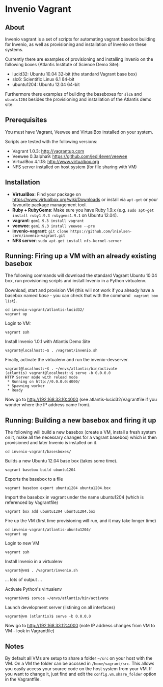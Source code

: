 Invenio Vagrant
===============

About 
-----
Invenio vagrant is a set of scripts for automating vagrant basebox building for
Invenio, as well as provisioning and installation of Invenio on these systems.

Currently there are examples of provisioning and installing Invenio on the following 
boxes (Atlantis Institute of Science Demo Site):

 * lucid32: Ubuntu 10.04 32-bit (the standard Vagrant base box)
 * slc6: Scientific Linux 6.1 64-bit
 * ubuntu1204: Ubuntu 12.04 64-bit

Furthermore there examples of building the baseboxes for ```slc6``` and ```ubuntu1204```
besides the provisioning and installation of the Atlantis demo site.

Prerequisites
-------------
You must have Vagrant, Veewee and VirtualBox installed on your system.

Scripts are tested with the following versions:

 * Vagrant 1.0.3: http://vagrantup.com
 * Veewee 0.3alpha9: https://github.com/jedi4ever/veewee
 * VirtualBox 4.1.18: http://www.virtualbox.org
 * NFS server installed on host system (for file sharing with VM)

Installation
------------

 * **VirtualBox**: Find your package on https://www.virtualbox.org/wiki/Downloads or
   install via ```apt-get``` or your favourite package management tool.
 * **Ruby + RubyGems**: Make sure you have Ruby 1.9.x (e.g. ```sudo apt-get install
   ruby1.9.3 rubygems1.9.1``` on Ubuntu 12.04). 
 * **vagrant**: ```gem1.9.3 install vagrant```
 * **veewee**: ```gem1.9.3 install veewee --pre```
 * **invenio-vagrant**: ```git clone https://github.com/lnielsen-cern/invenio-vagrant.git```
 * **NFS server**: ```sudo apt-get install nfs-kernel-server```

Running: Firing up a VM with an already existing basebox
--------------------------------------------------------
The following commands will download the standard Vagrant Ubuntu 10.04 box,
run provisioning scripts and install Invenio in a Python virtualenv.

Download, start and provision VM (this will not work if you already have a 
basebox named _base_ - you can check that with the command ``` vagrant box
list```).
```
cd invenio-vagrant/atlantis-lucid32/
vagrant up
```

Login to VM:
```
vagrant ssh
```

Install Invenio 1.0.1 with Atlantis Demo Site
```
vagrant@localhost:~$ . /vagrant/invenio.sh
```

Finally, activate the virtualenv and run the invenio-devserver.

```
vagrant@localhost:~$ . ~/envs/atlantis/bin/activate
(atlantis) vagrant@localhost:~$ serve -b 0.0.0.0
HTTP Server mode with reload mode
 * Running on http://0.0.0.0:4000/
 * Spawning worker
 * Ready
```

Now go to http://192.168.33.10:4000 (see atlantis-lucid32/Vagrantfile if you wonder
where the IP address came from).

Running: Building a new basebox and firing it up
------------------------------------------------
The following will build a new basebox (create a VM, install a fresh system on
it, make all the necessary changes for a vagrant basebox) which is then
provisioned and later Invenio is installed on it.

```
cd invenio-vagrant/basesboxes/
```

Builds a new Ubuntu 12.04 base box (takes some time).

```
vagrant basebox build ubuntu1204
```

Exports the basebox to a file

```
vagrant basebox export ubuntu1204 ubuntu1204.box
```

Import the basebox in vagrant under the name ubuntu1204 
(which is referenced by Vagrantfile)

```
vagrant box add ubuntu1204 ubuntu1204.box
```

Fire up the VM (first time provisioning will run, and
it may take longer time)

```
cd invenio-vagrant/atlantis-ubuntu1204/
vagrant up
```

Login to new VM

```
vagrant ssh
```

Install Invenio in a virtualenv

```
vagrant@vm$ . /vagrant/invenio.sh
```

... lots of output ...

Activate Python's virtualenv

```
vagrant@vm$ soruce ~/envs/atlantis/bin/activate
```

Launch development server (listining on all interfaces)

```
vagrant@vm (atlantis)$ serve -b 0.0.0.0
```

Now go to http://192.168.33.12:4000 (note IP address changes from VM to VM - look in Vagrantfile)

Notes
-----
By default all VMs are setup to share a folder ```~/src``` on your host with the
VM. On a VM the folder can be accssed in ```/home/vagrant/src```. This allows
you easily access your source code on the host system from your VM. If you want
to change it, just find and edit the ```config.vm.share_folder``` option in the Vagrantfile.


